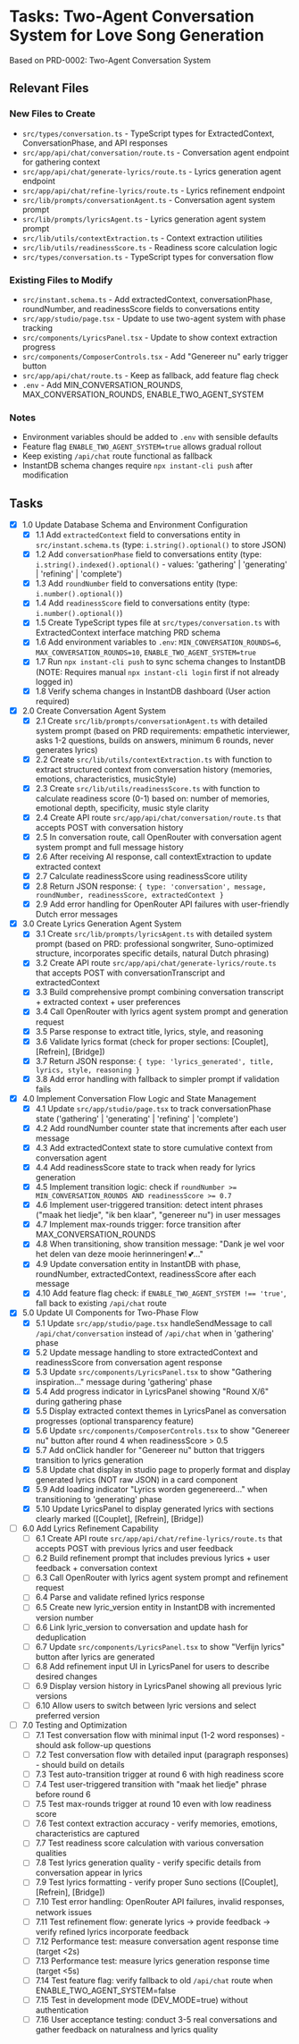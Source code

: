 # Tasks: Two-Agent Conversation System for Love Song Generation

Based on PRD-0002: Two-Agent Conversation System

## Relevant Files

### New Files to Create
- `src/types/conversation.ts` - TypeScript types for ExtractedContext, ConversationPhase, and API responses
- `src/app/api/chat/conversation/route.ts` - Conversation agent endpoint for gathering context
- `src/app/api/chat/generate-lyrics/route.ts` - Lyrics generation agent endpoint
- `src/app/api/chat/refine-lyrics/route.ts` - Lyrics refinement endpoint
- `src/lib/prompts/conversationAgent.ts` - Conversation agent system prompt
- `src/lib/prompts/lyricsAgent.ts` - Lyrics generation agent system prompt
- `src/lib/utils/contextExtraction.ts` - Context extraction utilities
- `src/lib/utils/readinessScore.ts` - Readiness score calculation logic
- `src/types/conversation.ts` - TypeScript types for conversation flow

### Existing Files to Modify
- `src/instant.schema.ts` - Add extractedContext, conversationPhase, roundNumber, and readinessScore fields to conversations entity
- `src/app/studio/page.tsx` - Update to use two-agent system with phase tracking
- `src/components/LyricsPanel.tsx` - Update to show context extraction progress
- `src/components/ComposerControls.tsx` - Add "Genereer nu" early trigger button
- `src/app/api/chat/route.ts` - Keep as fallback, add feature flag check
- `.env` - Add MIN_CONVERSATION_ROUNDS, MAX_CONVERSATION_ROUNDS, ENABLE_TWO_AGENT_SYSTEM

### Notes
- Environment variables should be added to `.env` with sensible defaults
- Feature flag `ENABLE_TWO_AGENT_SYSTEM=true` allows gradual rollout
- Keep existing `/api/chat` route functional as fallback
- InstantDB schema changes require `npx instant-cli push` after modification

## Tasks

- [x] 1.0 Update Database Schema and Environment Configuration
  - [x] 1.1 Add `extractedContext` field to conversations entity in `src/instant.schema.ts` (type: `i.string().optional()` to store JSON)
  - [x] 1.2 Add `conversationPhase` field to conversations entity (type: `i.string().indexed().optional()` - values: 'gathering' | 'generating' | 'refining' | 'complete')
  - [x] 1.3 Add `roundNumber` field to conversations entity (type: `i.number().optional()`)
  - [x] 1.4 Add `readinessScore` field to conversations entity (type: `i.number().optional()`)
  - [x] 1.5 Create TypeScript types file at `src/types/conversation.ts` with ExtractedContext interface matching PRD schema
  - [x] 1.6 Add environment variables to `.env`: `MIN_CONVERSATION_ROUNDS=6`, `MAX_CONVERSATION_ROUNDS=10`, `ENABLE_TWO_AGENT_SYSTEM=true`
  - [x] 1.7 Run `npx instant-cli push` to sync schema changes to InstantDB (NOTE: Requires manual `npx instant-cli login` first if not already logged in)
  - [x] 1.8 Verify schema changes in InstantDB dashboard (User action required)

- [x] 2.0 Create Conversation Agent System
  - [x] 2.1 Create `src/lib/prompts/conversationAgent.ts` with detailed system prompt (based on PRD requirements: empathetic interviewer, asks 1-2 questions, builds on answers, minimum 6 rounds, never generates lyrics)
  - [x] 2.2 Create `src/lib/utils/contextExtraction.ts` with function to extract structured context from conversation history (memories, emotions, characteristics, musicStyle)
  - [x] 2.3 Create `src/lib/utils/readinessScore.ts` with function to calculate readiness score (0-1) based on: number of memories, emotional depth, specificity, music style clarity
  - [x] 2.4 Create API route `src/app/api/chat/conversation/route.ts` that accepts POST with conversation history
  - [x] 2.5 In conversation route, call OpenRouter with conversation agent system prompt and full message history
  - [x] 2.6 After receiving AI response, call contextExtraction to update extracted context
  - [x] 2.7 Calculate readinessScore using readinessScore utility
  - [x] 2.8 Return JSON response: `{ type: 'conversation', message, roundNumber, readinessScore, extractedContext }`
  - [x] 2.9 Add error handling for OpenRouter API failures with user-friendly Dutch error messages

- [x] 3.0 Create Lyrics Generation Agent System
  - [x] 3.1 Create `src/lib/prompts/lyricsAgent.ts` with detailed system prompt (based on PRD: professional songwriter, Suno-optimized structure, incorporates specific details, natural Dutch phrasing)
  - [x] 3.2 Create API route `src/app/api/chat/generate-lyrics/route.ts` that accepts POST with conversationTranscript and extractedContext
  - [x] 3.3 Build comprehensive prompt combining conversation transcript + extracted context + user preferences
  - [x] 3.4 Call OpenRouter with lyrics agent system prompt and generation request
  - [x] 3.5 Parse response to extract title, lyrics, style, and reasoning
  - [x] 3.6 Validate lyrics format (check for proper sections: [Couplet], [Refrein], [Bridge])
  - [x] 3.7 Return JSON response: `{ type: 'lyrics_generated', title, lyrics, style, reasoning }`
  - [x] 3.8 Add error handling with fallback to simpler prompt if validation fails

- [x] 4.0 Implement Conversation Flow Logic and State Management
  - [x] 4.1 Update `src/app/studio/page.tsx` to track conversationPhase state ('gathering' | 'generating' | 'refining' | 'complete')
  - [x] 4.2 Add roundNumber counter state that increments after each user message
  - [x] 4.3 Add extractedContext state to store cumulative context from conversation agent
  - [x] 4.4 Add readinessScore state to track when ready for lyrics generation
  - [x] 4.5 Implement transition logic: check if `roundNumber >= MIN_CONVERSATION_ROUNDS AND readinessScore >= 0.7`
  - [x] 4.6 Implement user-triggered transition: detect intent phrases ("maak het liedje", "ik ben klaar", "genereer nu") in user messages
  - [x] 4.7 Implement max-rounds trigger: force transition after MAX_CONVERSATION_ROUNDS
  - [x] 4.8 When transitioning, show transition message: "Dank je wel voor het delen van deze mooie herinneringen! 💕..."
  - [x] 4.9 Update conversation entity in InstantDB with phase, roundNumber, extractedContext, readinessScore after each message
  - [x] 4.10 Add feature flag check: if `ENABLE_TWO_AGENT_SYSTEM !== 'true'`, fall back to existing `/api/chat` route

- [x] 5.0 Update UI Components for Two-Phase Flow
  - [x] 5.1 Update `src/app/studio/page.tsx` handleSendMessage to call `/api/chat/conversation` instead of `/api/chat` when in 'gathering' phase
  - [x] 5.2 Update message handling to store extractedContext and readinessScore from conversation agent response
  - [x] 5.3 Update `src/components/LyricsPanel.tsx` to show "Gathering inspiration..." message during 'gathering' phase
  - [x] 5.4 Add progress indicator in LyricsPanel showing "Round X/6" during gathering phase
  - [x] 5.5 Display extracted context themes in LyricsPanel as conversation progresses (optional transparency feature)
  - [x] 5.6 Update `src/components/ComposerControls.tsx` to show "Genereer nu" button after round 4 when readinessScore > 0.5
  - [x] 5.7 Add onClick handler for "Genereer nu" button that triggers transition to lyrics generation
  - [x] 5.8 Update chat display in studio page to properly format and display generated lyrics (NOT raw JSON) in a card component
  - [x] 5.9 Add loading indicator "Lyrics worden gegenereerd..." when transitioning to 'generating' phase
  - [x] 5.10 Update LyricsPanel to display generated lyrics with sections clearly marked ([Couplet], [Refrein], [Bridge])

- [ ] 6.0 Add Lyrics Refinement Capability
  - [ ] 6.1 Create API route `src/app/api/chat/refine-lyrics/route.ts` that accepts POST with previous lyrics and user feedback
  - [ ] 6.2 Build refinement prompt that includes previous lyrics + user feedback + conversation context
  - [ ] 6.3 Call OpenRouter with lyrics agent system prompt and refinement request
  - [ ] 6.4 Parse and validate refined lyrics response
  - [ ] 6.5 Create new lyric_version entity in InstantDB with incremented version number
  - [ ] 6.6 Link lyric_version to conversation and update hash for deduplication
  - [ ] 6.7 Update `src/components/LyricsPanel.tsx` to show "Verfijn lyrics" button after lyrics are generated
  - [ ] 6.8 Add refinement input UI in LyricsPanel for users to describe desired changes
  - [ ] 6.9 Display version history in LyricsPanel showing all previous lyric versions
  - [ ] 6.10 Allow users to switch between lyric versions and select preferred version

- [ ] 7.0 Testing and Optimization
  - [ ] 7.1 Test conversation flow with minimal input (1-2 word responses) - should ask follow-up questions
  - [ ] 7.2 Test conversation flow with detailed input (paragraph responses) - should build on details
  - [ ] 7.3 Test auto-transition trigger at round 6 with high readiness score
  - [ ] 7.4 Test user-triggered transition with "maak het liedje" phrase before round 6
  - [ ] 7.5 Test max-rounds trigger at round 10 even with low readiness score
  - [ ] 7.6 Test context extraction accuracy - verify memories, emotions, characteristics are captured
  - [ ] 7.7 Test readiness score calculation with various conversation qualities
  - [ ] 7.8 Test lyrics generation quality - verify specific details from conversation appear in lyrics
  - [ ] 7.9 Test lyrics formatting - verify proper Suno sections ([Couplet], [Refrein], [Bridge])
  - [ ] 7.10 Test error handling: OpenRouter API failures, invalid responses, network issues
  - [ ] 7.11 Test refinement flow: generate lyrics → provide feedback → verify refined lyrics incorporate feedback
  - [ ] 7.12 Performance test: measure conversation agent response time (target <2s)
  - [ ] 7.13 Performance test: measure lyrics generation response time (target <5s)
  - [ ] 7.14 Test feature flag: verify fallback to old `/api/chat` route when ENABLE_TWO_AGENT_SYSTEM=false
  - [ ] 7.15 Test in development mode (DEV_MODE=true) without authentication
  - [ ] 7.16 User acceptance testing: conduct 3-5 real conversations and gather feedback on naturalness and lyrics quality
